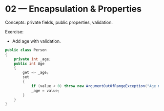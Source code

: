 # 02 — Encapsulation & Properties

Concepts: private fields, public properties, validation.

Exercise:
- Add age with validation.

```csharp
public class Person
{
    private int _age;
    public int Age
    {
        get => _age;
        set
        {
            if (value < 0) throw new ArgumentOutOfRangeException("Age must be >= 0");
            _age = value;
        }
    }
}
```
